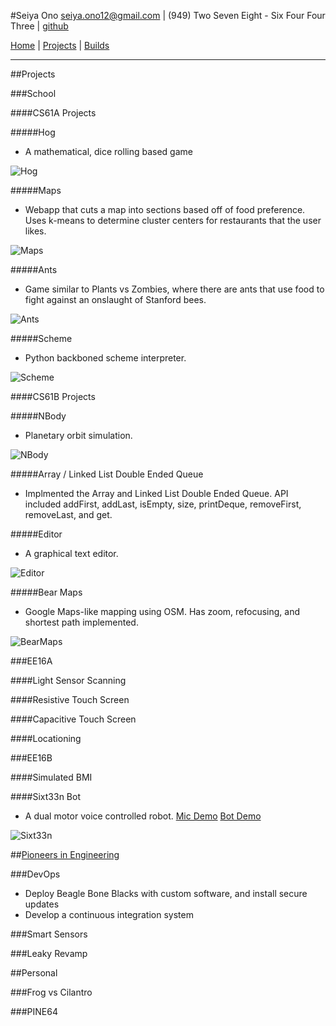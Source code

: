 #Seiya Ono
<seiya.ono12@gmail.com> | (949) Two Seven Eight - Six Four Four Three | [github](https://github.com/onibrow)

[Home](/) | [Projects](/projects.html) | [Builds](/builds.html)

-----

##Projects

###School

####CS61A Projects 

#####Hog

* A mathematical, dice rolling based game

![Hog](img/hog.png)

#####Maps

* Webapp that cuts a map into sections based off of food preference. Uses k-means to determine cluster centers for restaurants that the user likes. 

![Maps](img/maps.png)

#####Ants

* Game similar to Plants vs Zombies, where there are ants that use food to fight against an onslaught of Stanford bees.

![Ants](img/ants.png)

#####Scheme

* Python backboned scheme interpreter.

![Scheme](img/scheme.png)

####CS61B Projects 

#####NBody

* Planetary orbit simulation.

![NBody](img/nbody.png)

#####Array / Linked List Double Ended Queue

* Implmented the Array and Linked List Double Ended Queue. API included addFirst, addLast, isEmpty, size, printDeque, removeFirst, removeLast, and get.

#####Editor

* A graphical text editor.

![Editor](img/editor.png)

#####Bear Maps

* Google Maps-like mapping using OSM. Has zoom, refocusing, and shortest path implemented.

![BearMaps](img/bearmaps.jpg)

###EE16A

####Light Sensor Scanning

####Resistive Touch Screen

####Capacitive Touch Screen

####Locationing

###EE16B

####Simulated BMI

####Sixt33n Bot

* A dual motor voice controlled robot. [Mic Demo](https://youtu.be/v12evuxo0WE) [Bot Demo](https://youtu.be/tMfif46MHRk)

![Sixt33n](img/car.jpg)

##[Pioneers in Engineering](https://pioneers.berkeley.edu/)

###DevOps

* Deploy Beagle Bone Blacks with custom software, and install secure updates 
* Develop a continuous integration system

###Smart Sensors

###Leaky Revamp

##Personal

###Frog vs Cilantro

###PINE64

